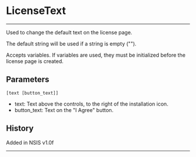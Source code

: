# LicenseText

---

Used to change the default text on the license page.

The default string will be used if a string is empty ("").

Accepts variables. If variables are used, they must be initialized before the license page is created.

## Parameters

    [text [button_text]]

* text: Text above the controls, to the right of the installation icon.
* button_text: Text on the "I Agree" button.

## History

Added in NSIS v1.0f

---

